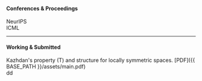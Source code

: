 
<h4><a name="Conferences & Proceedings"></a>Conferences & Proceedings</h4>
    NeurIPS<br/>
    ICML<br/>

---
<h4><a name="Working & Submitted"></a>Working & Submitted</h4>
    Kazhdan's property (T) and structure for locally symmetric spaces. [PDF]({{ BASE_PATH }}/assets/main.pdf)<br/>
    dd





